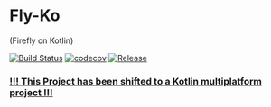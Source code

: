 # Fly-Ko 
(Firefly on Kotlin)

[![Build Status](https://travis-ci.org/Inari-Soft/flyKo.svg?branch=master)](https://travis-ci.org/Inari-Soft/flyKo) 
[![codecov](https://codecov.io/gh/Inari-Soft/flyKo/branch/master/graph/badge.svg)](https://codecov.io/gh/Inari-Soft/flyKo)
[![Release](https://jitpack.io/v/Inari-Soft/flyKo.svg)](https://jitpack.io/#Inari-Soft/flyKo)



### [!!! This Project has been shifted to a Kotlin multiplatform project !!!](https://github.com/AndreasHefti/flyko-lib)
           
